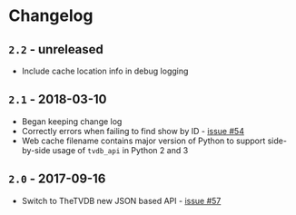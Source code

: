 # Changelog

## `2.2` - unreleased

- Include cache location info in debug logging

## `2.1` - 2018-03-10

- Began keeping change log
- Correctly errors when failing to find show by ID -
  [issue #54](https://github.com/dbr/tvdb_api/issues/54)
- Web cache filename contains major version of Python to support
  side-by-side usage of `tvdb_api` in Python 2 and 3

## `2.0` - 2017-09-16

- Switch to TheTVDB new JSON based API -
  [issue #57](https://github.com/dbr/tvdb_api/issues/57)
